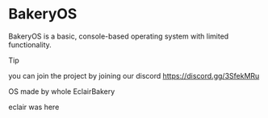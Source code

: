 # BakeryOS
BakeryOS is a basic, console-based operating system with limited functionality.
> [!TIP]
> you can join the project by joining our discord https://discord.gg/3SfekMRu



OS made by whole EclairBakery























eclair was here
